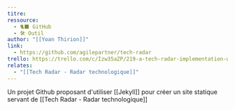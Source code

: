 ```yaml
---
titre: 
ressource:
  - 🐈‍⬛ GitHub
  - 🛠️ Outil
author: "[[Yoan Thirion]]"
link:
  - https://github.com/agilepartner/tech-radar
trello: https://trello.com/c/Izw35aZP/219-a-tech-radar-implementation-website-based-on-jekyll-collections-agilepartner-tech-radar
relates:
  - "[[Tech Radar - Radar technologique]]"
---
```

Un projet Github proposant d'utiliser [[Jekyll]] pour créer un site statique servant de [[Tech Radar - Radar technologique]]